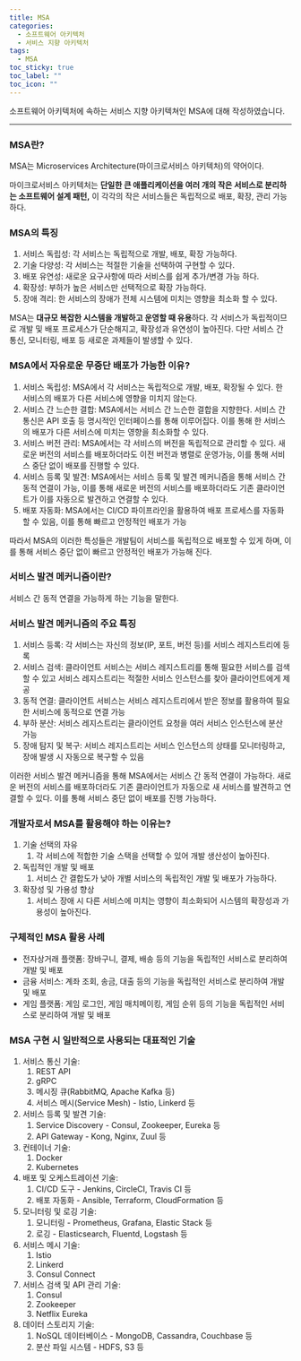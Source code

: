 ```yaml
---
title: MSA
categories:
  - 소프트웨어 아키텍처
  - 서비스 지향 아키텍처
tags:
  - MSA
toc_sticky: true
toc_label: ""
toc_icon: ""
---
```


소프트웨어 아키텍처에 속하는 서비스 지향 아키텍쳐인 MSA에 대해 작성하였습니다. 


---

### MSA란?

MSA는 Microservices Architecture(마이크로서비스 아키텍처)의 약어이다.

마이크로서비스 아키텍처는 **단일한 큰 애플리케이션을 여러 개의 작은 서비스로 분리하는 소프트웨어 설계 패턴,** 이 각각의 작은 서비스들은 독립적으로 배포, 확장, 관리 가능하다.

### MSA의 특징

1. 서비스 독립성: 각 서비스는 독립적으로 개발, 배포, 확장 가능하다.
2. 기술 다양성: 각 서비스는 적절한 기술을 선택하여 구현할 수 있다.
3. 배포 유연성: 새로운 요구사항에 따라 서비스를 쉽게 추가/변경 가능 하다.
4. 확장성: 부하가 높은 서비스만 선택적으로 확장 가능하다.
5. 장애 격리: 한 서비스의 장애가 전체 시스템에 미치는 영향을 최소화 할 수 있다.

MSA는 **대규모 복잡한 시스템을 개발하고 운영할 때 유용**하다. 각 서비스가 독립적이므로 개발 및 배포 프로세스가 단순해지고, 확장성과 유연성이 높아진다. 다만 서비스 간 통신, 모니터링, 배포 등 새로운 과제들이 발생할 수 있다.

### MSA에서 자유로운 무중단 배포가 가능한 이유?

1. 서비스 독립성: MSA에서 각 서비스는 독립적으로 개발, 배포, 확장될 수 있다. 한 서비스의 배포가 다른 서비스에 영향을 미치지 않는다.
2. 서비스 간 느슨한 결합: MSA에서는 서비스 간 느슨한 결합을 지향한다. 서비스 간 통신은 API 호출 등 명시적인 인터페이스를 통해 이루어집다. 이를 통해 한 서비스의 배포가 다른 서비스에 미치는 영향을 최소화할 수 있다.
3. 서비스 버전 관리: MSA에서는 각 서비스의 버전을 독립적으로 관리할 수 있다. 새로운 버전의 서비스를 배포하더라도 이전 버전과 병렬로 운영가능, 이를 통해 서비스 중단 없이 배포를 진행할 수 있다.
4. 서비스 등록 및 발견: MSA에서는 서비스 등록 및 발견 메커니즘을 통해 서비스 간 동적 연결이 가능, 이를 통해 새로운 버전의 서비스를 배포하더라도 기존 클라이언트가 이를 자동으로 발견하고 연결할 수 있다.
5. 배포 자동화: MSA에서는 CI/CD 파이프라인을 활용하여 배포 프로세스를 자동화 할 수 있음, 이를 통해 빠르고 안정적인 배포가 가능

따라서 MSA의 이러한 특성들은 개발팀이 서비스를 독립적으로 배포할 수 있게 하며, 이를 통해 서비스 중단 없이 빠르고 안정적인 배포가 가능해 진다.

### 서비스 발견 메커니즘이란?

서비스 간 동적 연결을 가능하게 하는 기능을 말한다.

### 서비스 발견 메커니즘의 주요 특징

1. 서비스 등록: 각 서비스는 자신의 정보(IP, 포트, 버전 등)를 서비스 레지스트리에 등록
2. 서비스 검색: 클라이언트 서비스는 서비스 레지스트리를 통해 필요한 서비스를 검색할 수 있고 서비스 레지스트리는 적절한 서비스 인스턴스를 찾아 클라이언트에게 제공
3. 동적 연결: 클라이언트 서비스는 서비스 레지스트리에서 받은 정보를 활용하여 필요한 서비스에 동적으로 연결 가능
4. 부하 분산: 서비스 레지스트리는 클라이언트 요청을 여러 서비스 인스턴스에 분산 가능
5. 장애 탐지 및 복구: 서비스 레지스트리는 서비스 인스턴스의 상태를 모니터링하고, 장애 발생 시 자동으로 복구할 수 있음

이러한 서비스 발견 메커니즘을 통해 MSA에서는 서비스 간 동적 연결이 가능하다. 새로운 버전의 서비스를 배포하더라도 기존 클라이언트가 자동으로 새 서비스를 발견하고 연결할 수 있다. 이를 통해 서비스 중단 없이 배포를 진행 가능하다.

### 개발자로서 MSA를 활용해야 하는 이유는?

1. 기술 선택의 자유
    1. 각 서비스에 적합한 기술 스택을 선택할 수 있어 개발 생산성이 높아진다.
2. 독립적인 개발 및 배포
    1. 서비스 간 결합도가 낮아 개별 서비스의 독립적인 개발 및 배포가 가능하다.
3. 확장성 및 가용성 향상
    1. 서비스 장애 시 다른 서비스에 미치는 영향이 최소화되어 시스템의 확장성과 가용성이 높아진다.

### 구체적인 MSA 활용 사례

- 전자상거래 플랫폼: 장바구니, 결제, 배송 등의 기능을 독립적인 서비스로 분리하여 개발 및 배포
- 금융 서비스: 계좌 조회, 송금, 대출 등의 기능을 독립적인 서비스로 분리하여 개발 및 배포
- 게임 플랫폼: 게임 로그인, 게임 매치메이킹, 게임 순위 등의 기능을 독립적인 서비스로 분리하여 개발 및 배포

### MSA 구현 시 일반적으로 사용되는 대표적인 기술

1. 서비스 통신 기술:
    1. REST API
    2. gRPC
    3. 메시징 큐(RabbitMQ, Apache Kafka 등)
    4. 서비스 메시(Service Mesh) - Istio, Linkerd 등
2. 서비스 등록 및 발견 기술:
    1. Service Discovery - Consul, Zookeeper, Eureka 등
    2. API Gateway - Kong, Nginx, Zuul 등
3. 컨테이너 기술:
    1. Docker
    2. Kubernetes
4. 배포 및 오케스트레이션 기술:
    1. CI/CD 도구 - Jenkins, CircleCI, Travis CI 등
    2. 배포 자동화 - Ansible, Terraform, CloudFormation 등
5. 모니터링 및 로깅 기술:
    1. 모니터링 - Prometheus, Grafana, Elastic Stack 등
    2. 로깅 - Elasticsearch, Fluentd, Logstash 등
6. 서비스 메시 기술:
    1. Istio
    2. Linkerd
    3. Consul Connect
7. 서비스 검색 및 API 관리 기술:
    1. Consul
    2. Zookeeper
    3. Netflix Eureka
8. 데이터 스토리지 기술:
    1. NoSQL 데이터베이스 - MongoDB, Cassandra, Couchbase 등
    2. 분산 파일 시스템 - HDFS, S3 등
